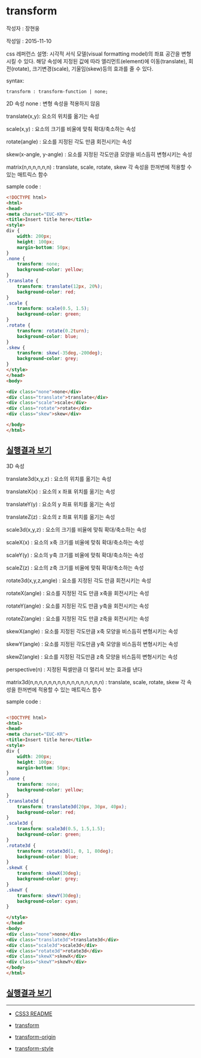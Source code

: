 # transform

작성자 : 장현웅

작성일 : 2015-11-10

css 레퍼런스 설명: 시각적 서식 모델(visual formatting model)의 좌표 공간을 변형시킬 수 있다. 해당 속성에 지정된 값에 따라 엘리먼트(element)에 이동(translate), 회전(rotate), 크기변경(scale), 기울임(skew)등의 효과를 줄 수 있다.

syntax:
```
transform : transform-function | none;
```

2D 속성
none : 변형 속성을 적용하지 않음

translate(x,y):	요소의 위치를 옮기는 속성

scale(x,y) : 요소의 크기를 비율에 맞춰 확대/축소하는 속성

rotate(angle) : 요소를 지정된 각도 만큼 회전시키는 속성

skew(x-angle, y-angle) : 요소를 지정된 각도만큼 모양을 비스듬히 변형시키는 속성

matrix(n,n,n,n,n,n)	: translate, scale, rotate, skew 각 속성을 한꺼번에 적용할 수 있는 매트릭스 함수


sample code :
```html
<!DOCTYPE html>
<html>
<head>
<meta charset="EUC-KR">
<title>Insert title here</title>
<style>
div {
    width: 200px;
    height: 100px;
    margin-bottom: 50px;
}
.none {
	transform: none;
    background-color: yellow;
}
.translate {
	transform: translate(12px, 20%);
    background-color: red;
}
.scale {
	transform: scale(0.5, 1.5);
    background-color: green;
}
.rotate {
	transform: rotate(0.2turn);
    background-color: blue;
}
.skew {
	transform: skew(-35deg,-200deg);
    background-color: grey;
}
</style>
</head>
<body>

<div class="none">none</div>
<div class="translate">translate</div>
<div class="scale">scale</div>
<div class="rotate">rotate</div>
<div class="skew">skew</div>

</body>
</html>
```

## [실행결과 보기](http://codepen.io/jhw811/pen/meaLgd)



3D 속성

translate3d(x,y,z) : 요소의 위치를 옮기는 속성

translateX(x) : 요소의 x 좌표 위치를 옮기는 속성

translateY(y) : 요소의 y 좌표 위치를 옮기는 속성

translateZ(z) : 요소의 z 좌표 위치를 옮기는 속성

scale3d(x,y,z) : 요소의 크기를 비율에 맞춰 확대/축소하는 속성

scaleX(x) : 요소의 x축 크기를 비율에 맞춰 확대/축소하는 속성

scaleY(y) : 요소의 y축 크기를 비율에 맞춰 확대/축소하는 속성

scaleZ(z) : 요소의 z축 크기를 비율에 맞춰 확대/축소하는 속성

rotate3d(x,y,z,angle) : 요소를 지정된 각도 만큼 회전시키는 속성

rotateX(angle) : 요소를 지정된 각도 만큼 x축을 회전시키는 속성

rotateY(angle) : 요소를 지정된 각도 만큼 y축을 회전시키는 속성

rotateZ(angle) : 요소를 지정된 각도 만큼 z축을 회전시키는 속성

skewX(angle) : 요소를 지정된 각도만큼 x축 모양을 비스듬히 변형시키는 속성

skewY(angle) : 요소를 지정된 각도만큼 y축 모양을 비스듬히 변형시키는 속성

skewZ(angle) : 요소를 지정된 각도만큼 z축 모양을 비스듬히 변형시키는 속성

perspective(n) : 지정된 픽셀만큼 더 멀리서 보는 효과를 낸다

matrix3d(n,n,n,n,n,n,n,n,n,n,n,n,n,n,n,n) : translate, scale, rotate, skew 각 속성을 한꺼번에 적용할 수 있는 매트릭스 함수




sample code :
```html

<!DOCTYPE html>
<html>
<head>
<meta charset="EUC-KR">
<title>Insert title here</title>
<style>
div {
    width: 200px;
    height: 100px;
    margin-bottom: 50px;
}
.none {
	transform: none;
    background-color: yellow;
}
.translate3d {
	transform: translate3d(20px, 30px, 40px);
    background-color: red;
}
.scale3d {
	transform: scale3d(0.5, 1.5,1.5);
    background-color: green;
}
.rotate3d {
	transform: rotate3d(1, 0, 1, 80deg);
    background-color: blue;
}
.skewX {
	transform: skewX(30deg);
    background-color: grey;
}
.skewY {
	transform: skewY(30deg);
    background-color: cyan;
}

</style>
</head>
<body>
<div class="none">none</div>
<div class="translate3d">translate3d</div>
<div class="scale3d">scale3d</div>
<div class="rotate3d">rotate3d</div>
<div class="skewX">skewX</div>
<div class="skewY">skewY</div>
</body>
</html>
```


## [실행결과 보기](http://codepen.io/jhw811/pen/PPXeLP)



-----

* [CSS3 README](../README.md)

* [transform](transform.md)
* [transform-origin](transform-origin.md)
* [transform-style](transform-style.md)
